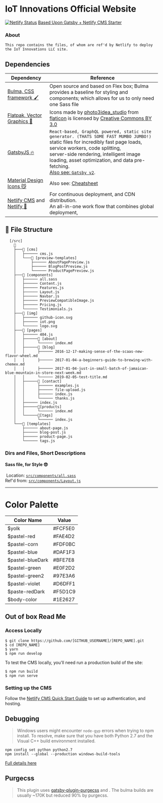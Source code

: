 # IoT Innovations Official Website
 [![Netlify Status](https://api.netlify.com/api/v1/badges/b654c94e-08a6-4b79-b443-7837581b1d8d/deploy-status)](https://app.netlify.com/sites/gatsby-starter-netlify-cms-ci/deploys)
[Based Upon Gatsby + Netlify CMS Starter](https://gatsby-netlify-cms.netlify.com/) 
### About
`This repo contains the files, of whom are ref'd by Netlify to deploy the IoT Innovations LLC site.`


## Dependencies 

| Dependency                                                   | Reference                                                    |
| ------------------------------------------------------------ | ------------------------------------------------------------ |
| [Bulma, CSS framework 🖌](https://bulma.io/)                  | Open source and based on Flex box; Bulma provides a baseline for styling and components; which allows for us to only need one Sass file |
| [Flatpak, Vector Graphics  👷](https://www.flaticon.com/packs/multimedia-57) | Icons made by [photo3idea_studio](https://www.flaticon.com/packs/multimedia-57) from [flaticon](https://www.flaticon.com/) is licensed by [Creative Commons BY 3.0](http://creativecommons.org/licenses/by/3.0/) |
| [GatsbyJS  🔥](https://www.gatsbyjs.org/docs/)                | `React-based, GraphQL powered, static site generator. (THATS SOME FAST MUMBO JUMBO!)`</br>static files for incredibly fast page loads, service workers, code splitting,  </br>server-side rendering, intelligent image loading, asset optimization, and data pre-fetching. <br />[Also see: `Gatsby v2`](https://www.gatsbyjs.org/blog/2018-09-17-gatsby-v2/). |
| [Material Design Icons 😼](https://dev.materialdesignicons.com/getting-started) | Also see: [Cheatsheet](https://cdn.materialdesignicons.com/3.4.93/) |
| [Netlify CMS](https://www.netlifycms.org) and [Netlify :crown:](https://www.netlify.com) | For continuous deployment, and CDN distribution.<br/>An all-in-one work flow that combines global deployment, |

## 📁 File Structure 
```
  [/src]
    📁
    ├───📁 [cms]
    │   ├────── cms.js
    │   └───📁 [preview-templates]
    │       ├────── AboutPagePreview.js
    │       ├────── BlogPostPreview.js
    │       └────── ProductPagePreview.js
    ├───📁 [components]
    │   ├────── all.sass
    │   ├────── Content.js
    │   ├────── Features.js
    │   ├────── Layout.js
    │   ├────── Navbar.js
    │   ├────── PreviewCompatibleImage.js
    │   ├────── Pricing.js
    │   └────── Testimonials.js
    ├───📁 [img]
    │   ├────── github-icon.svg
    │   ├────── iot.png
    │   └────── logo.svg
    ├───📁 [pages]
    │   ├────── 404.js
    │   ├──────📁 [about]
    │   │      └────── index.md
    │   ├──────📁 [blog]
    │   │      ├────── 2016-12-17-making-sense-of-the-scaas-new-flavor-wheel.md
    │   │      ├────── 2017-01-04-a-beginners-guide-to-brewing-with-chemex.md
    │   │      ├────── 2017-01-04-just-in-small-batch-of-jamaican-blue-mountain-in-store-next-week.md
    │   │      └────── 2019-02-05-test-title.md
    │   ├──────📁 [contact]
    │   │      ├────── examples.js
    │   │      ├────── file-upload.js
    │   │      ├────── index.js
    │   │      └────── thanks.js
    │   ├────── index.js
    │   ├──────📁[products]
    │   │      └────── index.md
    │   └──────📁[tags]
    │          └────── index.js
    └───📁 [templates]
        ├────── about-page.js
        ├────── blog-post.js
        ├────── product-page.js
        └────── tags.js

```
### Dirs and Files, Short Descriptions
#### 	Sass file, for Style 😎
​		Location:           [`src/components/all.sass`](src/components/all.sass)  
​		Ref'd from:       [`src/components/Layout.js`](src/components/Layout.js)

------
# Color Palette

| Color Name      |   Value   |
| --------------- | --------- |
| $yolk           |  #FCF5E0  |
| $pastel-red     |  #FAE4D2  |
| $pastel-corn    |  #FDF0BC  |
| $pastel-blue    |  #DAF1F3  |
| $pastel-blueDark|  #BFE7E8  |
| $pastel-green   |  #E0F2D2  |
| $pastel-green2  |  #97E3A6  |
| $pastel-violet  |  #D6DFF1  |
| $paste-redDark  |  #F5D1C9  |
| $body-color     |  #1E2627  |


## Out of box Read Me	

### Access Locally

```shell
$ git clone https://github.com/[GITHUB_USERNAME]/[REPO_NAME].git
$ cd [REPO_NAME]
$ yarn
$ npm run develop
```
To test the CMS locally, you'll need run a production build of the site:
```shell
$ npm run build
$ npm run serve
```

### Setting up the CMS

Follow the [Netlify CMS Quick Start Guide](https://www.netlifycms.org/docs/quick-start/#authentication) to set up authentication, and hosting.

## Debugging

> Windows users might encounter ```node-gyp``` errors when trying to npm install.
> To resolve, make sure that you have both Python 2.7 and the Visual C++ build environment installed.

```
npm config set python python2.7
npm install --global --production windows-build-tools
```

[Full details here](https://www.npmjs.com/package/node-gyp 'NPM node-gyp page')

## Purgecss
> This plugin uses [gatsby-plugin-purgecss](https://www.gatsbyjs.org/packages/gatsby-plugin-purgecss/) and . The bulma builds are usually ~170K but reduced 90% by purgecss.
>
